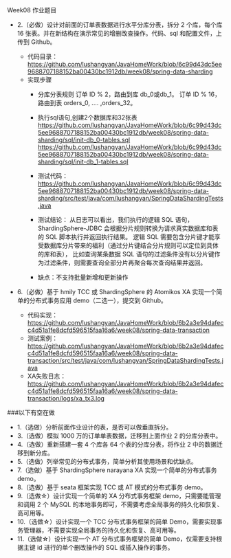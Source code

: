 Week08 作业题目


- 2.（必做）设计对前面的订单表数据进行水平分库分表，拆分 2 个库，每个库 16 张表。并在新结构在演示常见的增删改查操作。代码、sql 和配置文件，上传到 Github。
  - 代码目录：https://github.com/lushangyan/JavaHomeWork/blob/6c99d43dc5ee9688707188152ba00430bc1912db/week08/spring-data-sharding
  - 实现步骤
    - 分库分表规则
      订单 ID % 2，路由到库 db_0或db_1。
      订单 ID % 16，路由到表 orders_0, .... ,orders_32。

    - 执行sql语句,创建2个数据库和32张表
      https://github.com/lushangyan/JavaHomeWork/blob/6c99d43dc5ee9688707188152ba00430bc1912db/week08/spring-data-sharding/sql/init-db_0-tables.sql
      https://github.com/lushangyan/JavaHomeWork/blob/6c99d43dc5ee9688707188152ba00430bc1912db/week08/spring-data-sharding/sql/init-db_1-tables.sql
    - 测试代码：https://github.com/lushangyan/JavaHomeWork/blob/6c99d43dc5ee9688707188152ba00430bc1912db/week08/spring-data-sharding/src/test/java/com/lushangyan/SpringDataShardingTests.java
    - 测试结论：
      从日志可以看出，我们执行的逻辑 SQL 语句，ShardingSphere-JDBC 会根据分片规则转换为请求真实数据库和表的 SQL 脚本执行并返回执行结果。
      逻辑 SQL 需要包含分片键才能享受数据库分片带来的福利（通过分片键结合分片规则可以定位到具体的库和表），
      比如查询某条数据 SQL 语句的过滤条件没有以分片键作为过滤条件，则需要查询全部分片再聚合每次查询结果并返回。
    - 缺点：不支持批量新增和更新操作

- 6.（必做）基于 hmily TCC 或 ShardingSphere 的 Atomikos XA 实现一个简单的分布式事务应用 demo（二选一），提交到 Github。
  - 代码实现：https://github.com/lushangyan/JavaHomeWork/blob/6b2a3e94dafecc4d51a1fe8dcfd596515faa16a6/week08/spring-data-transaction
  - 测试案例：https://github.com/lushangyan/JavaHomeWork/blob/6b2a3e94dafecc4d51a1fe8dcfd596515faa16a6/week08/spring-data-transaction/src/test/java/com/lushangyan/SpringDataShardingTests.java
  - XA失败日志：https://github.com/lushangyan/JavaHomeWork/blob/6b2a3e94dafecc4d51a1fe8dcfd596515faa16a6/week08/spring-data-transaction/logs/xa_tx3.log





###以下有空在做
- 1.（选做）分析前面作业设计的表，是否可以做垂直拆分。
- 3.（选做）模拟 1000 万的订单单表数据，迁移到上面作业 2 的分库分表中。
- 4.（选做）重新搭建一套 4 个库各 64 个表的分库分表，将作业 2 中的数据迁移到新分库。
- 5.（选做）列举常见的分布式事务，简单分析其使用场景和优缺点。
- 7.（选做）基于 ShardingSphere narayana XA 实现一个简单的分布式事务 demo。
- 8.（选做）基于 seata 框架实现 TCC 或 AT 模式的分布式事务 demo。
- 9.（选做☆）设计实现一个简单的 XA 分布式事务框架 demo，只需要能管理和调用 2 个 MySQL 的本地事务即可，不需要考虑全局事务的持久化和恢复、高可用等。
- 10.（选做☆）设计实现一个 TCC 分布式事务框架的简单 Demo，需要实现事务管理器，不需要实现全局事务的持久化和恢复、高可用等。
- 11.（选做☆）设计实现一个 AT 分布式事务框架的简单 Demo，仅需要支持根据主键 id 进行的单个删改操作的 SQL 或插入操作的事务。






















